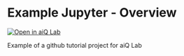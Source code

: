 # Example Jupyter - Overview 

[![Open in aiQ Lab](https://public.aiq-index.com/assets/aiqlab-badge.svg)](https://lab.aiq-index.com/hub/user-redirect/git-pull?repo=https%3A%2F%2Fgithub.com%2Fbanson-aiq%2FexampleJupyter&urlpath=lab%2Ftree%2FexampleJupyter%2Fnotebook.ipynb&branch=main)

Example of a github tutorial project for aiQ Lab
